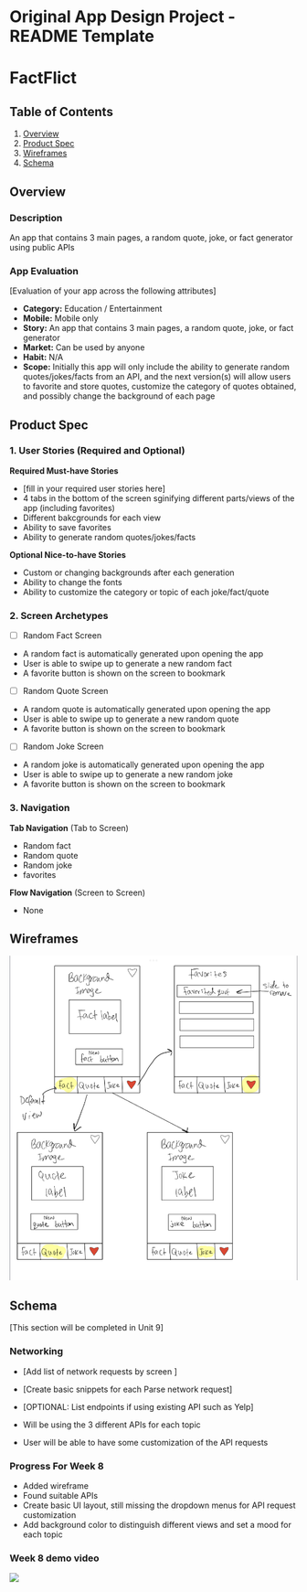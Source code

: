 Original App Design Project - README Template
===

# FactFlict

## Table of Contents

1. [Overview](#Overview)
2. [Product Spec](#Product-Spec)
3. [Wireframes](#Wireframes)
4. [Schema](#Schema)

## Overview

### Description

An app that contains 3 main pages, a random quote, joke, or fact generator using public APIs

### App Evaluation

[Evaluation of your app across the following attributes]
- **Category:** Education / Entertainment
- **Mobile:** Mobile only
- **Story:** An app that contains 3 main pages, a random quote, joke, or fact generator
- **Market:**  Can be used by anyone
- **Habit:** N/A
- **Scope:** Initially this app will only include the ability to generate random quotes/jokes/facts from an API, and the next version(s) will allow users to favorite and store quotes, customize the category of quotes obtained, and possibly change the background of each page

## Product Spec

### 1. User Stories (Required and Optional)

**Required Must-have Stories**

* [fill in your required user stories here]
* 4 tabs in the bottom of the screen sginifying different parts/views of the app (including favorites)
* Different bakcgrounds for each view
* Ability to save favorites
* Ability to generate random quotes/jokes/facts

**Optional Nice-to-have Stories**

* Custom or changing backgrounds after each generation
* Ability to change the fonts
* Ability to customize the category or topic of each joke/fact/quote

### 2. Screen Archetypes

- [ ] Random Fact Screen
* A random fact is automatically generated upon opening the app
* User is able to swipe up to generate a new random fact
* A favorite button is shown on the screen to bookmark
- [ ] Random Quote Screen
* A random quote is automatically generated upon opening the app
* User is able to swipe up to generate a new random quote
* A favorite button is shown on the screen to bookmark
- [ ] Random Joke Screen
* A random joke is automatically generated upon opening the app
* User is able to swipe up to generate a new random joke
* A favorite button is shown on the screen to bookmark

### 3. Navigation

**Tab Navigation** (Tab to Screen)

* Random fact
* Random quote
* Random joke
* favorites

**Flow Navigation** (Screen to Screen)

- None

## Wireframes
![Wireframe](wireframe.jpeg)
## Schema 

[This section will be completed in Unit 9]



### Networking

- [Add list of network requests by screen ]
- [Create basic snippets for each Parse network request]
- [OPTIONAL: List endpoints if using existing API such as Yelp]

- Will be using the 3 different APIs for each topic
- User will be able to have some customization of the API requests


### Progress For Week 8

- Added wireframe
- Found suitable APIs 
- Create basic UI layout, still missing the dropdown menus for API request customization
- Add background color to distinguish different views and set a mood for each topic

### Week 8 demo video

<div>
    <a href="https://www.loom.com/share/c3233865f6f646368b6442fc14eb90d2">
    </a>
    <a href="https://www.loom.com/share/c3233865f6f646368b6442fc14eb90d2">
      <img style="max-width:300px;" src="https://cdn.loom.com/sessions/thumbnails/c3233865f6f646368b6442fc14eb90d2-with-play.gif">
    </a>
  </div>

